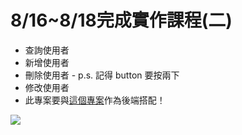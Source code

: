 # 8/16~8/18完成實作課程(二)

* 查詢使用者
* 新增使用者
* 刪除使用者 - p.s. 記得 button 要按兩下
* 修改使用者 
* 此專案要與[這個專案](https://github.com/ytaoCrow/HW0823-back-springboot)作為後端搭配！

![](https://i.imgur.com/EztdNAd.png)


